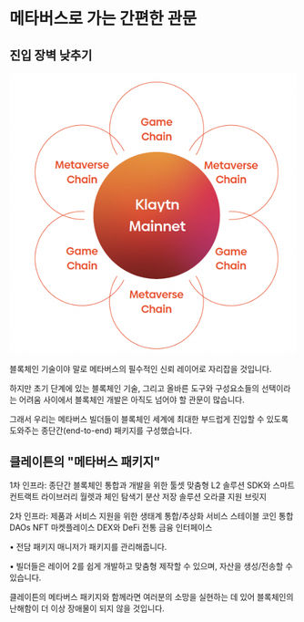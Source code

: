 # 메타버스로 가는 간편한 관문<a id="enter-metaverse"></a>

## 진입 장벽 낮추기<a id="lowering-the-barrier-to-entry"></a>

![클레이튼은 빌트인 L2 솔루션을 포함한 종단간 통합을 지원합니다.](images/mainnet-integration.png)

블록체인 기술이야 말로 메타버스의 필수적인 신뢰 레이어로 자리잡을 것입니다.

하지만 초기 단계에 있는 블록체인 기술, 그리고 올바른 도구와 구성요소들의 선택이라는 어려움 사이에서 블록체인 개발은 아직도 넘어야 할 관문이 많습니다.

그래서 우리는 메타버스 빌더들이 블록체인 세계에 최대한 부드럽게 진입할 수 있도록 도와주는 종단간(end-to-end) 패키지를 구성했습니다.

## 클레이튼의 "메타버스 패키지"<a id="klaytns-metaverse-package"></a>

1차 인프라: 종단간 블록체인 통합과 개발을 위한 툴셋 맞춤형 L2 솔루션 SDK와 스마트 컨트랙트 라이브러리 월렛과 체인 탐색기 분산 저장 솔루션 오라클 지원 브릿지

2차 인프라: 제품과 서비스 지원을 위한 생태계 통합/추상화 서비스 스테이블 코인 통합 DAOs NFT 마켓플레이스 DEX와 DeFi 전통 금융 인터페이스

• 전담 패키지 매니저가 패키지를 관리해줍니다.

• 빌더들은 레이어 2를 쉽게 개발하고 맞춤형 제작할 수 있으며, 자산을 생성/전송할 수 있습니다.

클레이튼의 메타버스 패키지와 함께라면 여러분의 소망을 실현하는 데 있어 블록체인의 난해함이 더 이상 장애물이 되지 않을 것입니다.
